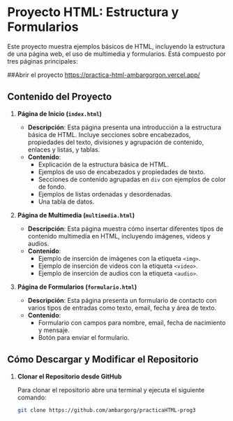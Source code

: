 # Proyecto HTML: Estructura y Formularios

Este proyecto muestra ejemplos básicos de HTML, incluyendo la estructura de una página web, el uso de multimedia y formularios. Está compuesto por tres páginas principales:

##Abrir el proyecto
https://practica-html-ambargorgon.vercel.app/

## Contenido del Proyecto

1. **Página de Inicio (`index.html`)**
   - **Descripción**: Esta página presenta una introducción a la estructura básica de HTML. Incluye secciones sobre encabezados, propiedades del texto, divisiones y agrupación de contenido, enlaces y listas, y tablas.
   - **Contenido**:
     - Explicación de la estructura básica de HTML.
     - Ejemplos de uso de encabezados y propiedades de texto.
     - Secciones de contenido agrupadas en `div` con ejemplos de color de fondo.
     - Ejemplos de listas ordenadas y desordenadas.
     - Una tabla de datos.

2. **Página de Multimedia (`multimedia.html`)**
   - **Descripción**: Esta página muestra cómo insertar diferentes tipos de contenido multimedia en HTML, incluyendo imágenes, videos y audios.
   - **Contenido**:
     - Ejemplo de inserción de imágenes con la etiqueta `<img>`.
     - Ejemplo de inserción de videos con la etiqueta `<video>`.
     - Ejemplo de inserción de audios con la etiqueta `<audio>`.

3. **Página de Formularios (`formulario.html`)**
   - **Descripción**: Esta página presenta un formulario de contacto con varios tipos de entradas como texto, email, fecha y área de texto.
   - **Contenido**:
     - Formulario con campos para nombre, email, fecha de nacimiento y mensaje.
     - Botón para enviar el formulario.

## Cómo Descargar y Modificar el Repositorio

1. **Clonar el Repositorio desde GitHub**

   Para clonar el repositorio abre una terminal y ejecuta el siguiente comando:

   ```bash
   git clone https://github.com/ambargorg/practicaHTML-prog3
